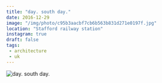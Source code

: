 ```yaml
---
title: "day. south day."
date: 2016-12-29
image: "/img/photo/c95b3aacbf7cb6b563b831d271e0197f.jpg"
location: "Stafford railway station"
instagram: true
draft: false
tags:
 - architecture
 - uk
---
```


![day. south day.](/img/photo/c95b3aacbf7cb6b563b831d271e0197f.jpg)
